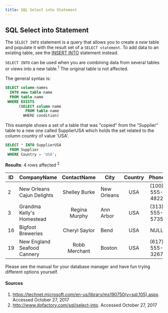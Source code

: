 ```yaml
---
title: SQL Select into Statement
---
```

## SQL Select into Statement

The `SELECT INTO` statement is a query that allows you to create a *new* table and populate it with the result set of a `SELECT statement`. To add data to an existing table, see the [INSERT INTO](guides/src/pages/sql/sql-insert-into-select-statement/index.md) statement instead.

`SELECT INTO` can be used when you are combining data from several tables or views into a new table.<sup>1</sup> The original table is not affected.

The general syntax is: 
```sql
SELECT column-names
  INTO new-table-name
  FROM table-name
 WHERE EXISTS 
      (SELECT column-name
         FROM table-name
        WHERE condition)
```

This example shows a set of a table that was "copied" from the "Supplier" table to a new one called SupplierUSA which holds the set related to the column country of value 'USA'. 

```sql
SELECT * INTO SupplierUSA
  FROM Supplier
 WHERE Country = 'USA';
 ```
 **Results**: 4 rows affected <sup>2</sup>
 
| ID | CompanyName                 | ContactName    | City        | Country  | Phone          |
|----|-----------------------------|:--------------:|-------------|:--------:|:--------------:|
|  2 | New Orleans Cajun Delights  | Shelley Burke  | New Orleans | USA      | (100) 555-4822 |
|  3 | Grandma Kelly's Homestead   | Regina Murphy  | Ann Arbor   | USA      | (313) 555-5735 |
| 16 | Bigfoot Breweries           | Cheryl Saylor  | Bend        | USA      | NULL           |
| 19 | New England Seafood Cannery | Robb Merchant  | Boston      | USA      | (617) 555-3267 | 


Please see the manual for your database manager and have fun trying different options yourself.

#### Sources
1. https://technet.microsoft.com/en-us/library/ms190750(v=sql.105).aspx. Accessed October 27, 2017
2. http://www.dofactory.com/sql/select-into. Accessed October 27, 2017

